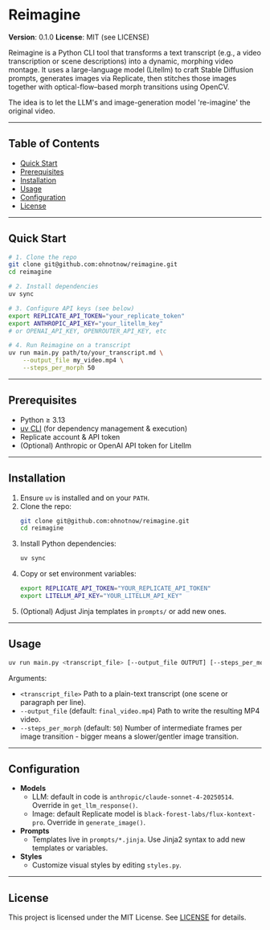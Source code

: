# Reimagine

**Version**: 0.1.0
**License**: MIT (see LICENSE)

Reimagine is a Python CLI tool that transforms a text transcript (e.g., a video transcription or scene descriptions) into a dynamic, morphing video montage. It uses a large-language model (Litellm) to craft Stable Diffusion prompts, generates images via Replicate, then stitches those images together with optical-flow–based morph transitions using OpenCV.

The idea is to let the LLM's and image-generation model 're-imagine' the original video.

---

## Table of Contents

- [Quick Start](#quick-start)
- [Prerequisites](#prerequisites)
- [Installation](#installation)
- [Usage](#usage)
- [Configuration](#configuration)
- [License](#license)

---

## Quick Start

```bash
# 1. Clone the repo
git clone git@github.com:ohnotnow/reimagine.git
cd reimagine

# 2. Install dependencies
uv sync

# 3. Configure API keys (see below)
export REPLICATE_API_TOKEN="your_replicate_token"
export ANTHROPIC_API_KEY="your_litellm_key"
# or OPENAI_API_KEY, OPENROUTER_API_KEY, etc

# 4. Run Reimagine on a transcript
uv run main.py path/to/your_transcript.md \
    --output_file my_video.mp4 \
    --steps_per_morph 50
```

---

## Prerequisites

- Python ≥ 3.13
- [uv CLI](https://docs.astral.sh/uv/getting-started/installation/) (for dependency management & execution)
- Replicate account & API token
- (Optional) Anthropic or OpenAI API token for Litellm

---

## Installation

1. Ensure `uv` is installed and on your `PATH`.
2. Clone the repo:
   ```bash
   git clone git@github.com:ohnotnow/reimagine.git
   cd reimagine
   ```
3. Install Python dependencies:
   ```bash
   uv sync
   ```
4. Copy or set environment variables:
   ```bash
   export REPLICATE_API_TOKEN="YOUR_REPLICATE_API_TOKEN"
   export LITELLM_API_KEY="YOUR_LITELLM_API_KEY"
   ```
5. (Optional) Adjust Jinja templates in `prompts/` or add new ones.

---

## Usage

```bash
uv run main.py <transcript_file> [--output_file OUTPUT] [--steps_per_morph N]
```

Arguments:

- `<transcript_file>`
  Path to a plain-text transcript (one scene or paragraph per line).
- `--output_file` (default: `final_video.mp4`)
  Path to write the resulting MP4 video.
- `--steps_per_morph` (default: `50`)
  Number of intermediate frames per image transition - bigger means a slower/gentler image transition.

---

## Configuration

- **Models**
  - LLM: default in code is `anthropic/claude-sonnet-4-20250514`. Override in `get_llm_response()`.
  - Image: default Replicate model is `black-forest-labs/flux-kontext-pro`. Override in `generate_image()`.
- **Prompts**
  - Templates live in `prompts/*.jinja`. Use Jinja2 syntax to add new templates or variables.
- **Styles**
  - Customize visual styles by editing `styles.py`.

---

## License

This project is licensed under the MIT License. See [LICENSE](LICENSE) for details.
